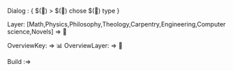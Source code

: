 Dialog : {
$(🎫) > $(🧾) 
chose $(🧾) type 
}

Layer: [Math,Physics,Philosophy,Theology,Carpentry,Engineering,Computer science,Novels] => 📑


OverviewKey: => 📊
OverviewLayer: => 🧾

Build :=>